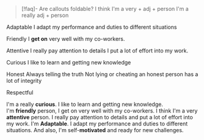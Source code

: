 > [!faq]- Are callouts foldable?
I think I'm a very + adj + person
I'm a really adj + person
>
Adaptable 
I adapt my performance and duties to different situations
>
Friendly
I **get on** very well with my co-workers.
>
Attentive 
I really pay attention to details
I put a lot of effort into my work.
>
Curious 
I like to learn and getting new knowledge 
>
Honest
Always telling the truth
Not lying or cheating
an honest person has a lot of integrity
>
Respectful 


I'm a really **curious**. I like to learn and getting new knowledge.  
I'm **friendly** person, I get on very well with my co-workers.
I think I'm a very **attentive** person. I really pay attention to details and put a lot of effort into my work.
I'm **Adaptable**. I adapt my performance and duties to different situations.
And also, I'm self-**motivated** and ready for new challenges. 
